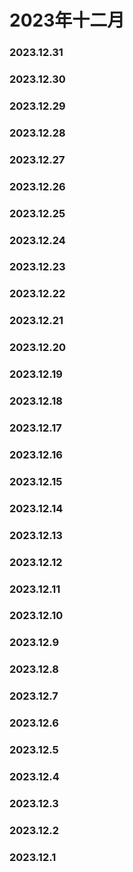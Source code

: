 # 2023年十二月
### 2023.12.31
### 2023.12.30
### 2023.12.29
### 2023.12.28
### 2023.12.27
### 2023.12.26
### 2023.12.25
### 2023.12.24
### 2023.12.23
### 2023.12.22
### 2023.12.21
### 2023.12.20
### 2023.12.19
### 2023.12.18
### 2023.12.17
### 2023.12.16
### 2023.12.15
### 2023.12.14
### 2023.12.13
### 2023.12.12
### 2023.12.11
### 2023.12.10
### 2023.12.9
### 2023.12.8
### 2023.12.7
### 2023.12.6
### 2023.12.5
### 2023.12.4
### 2023.12.3
### 2023.12.2
### 2023.12.1
